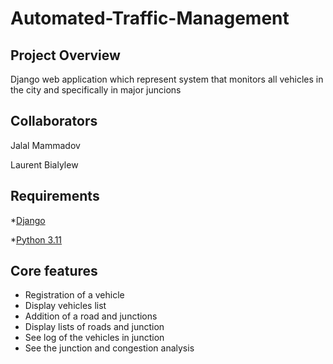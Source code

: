 # Automated-Traffic-Management

## Project Overview
Django web application which represent system that monitors all vehicles in the city and specifically in major juncions 

## Collaborators
Jalal Mammadov

Laurent Bialylew

## Requirements
*[Django](https://www.djangoproject.com/)

*[Python 3.11](https://www.python.org/downloads/)

## Core features
- Registration of a vehicle
- Display vehicles list
- Addition of a road and junctions
- Display lists of roads and junction
- See log of the vehicles in junction
- See the junction and congestion analysis
